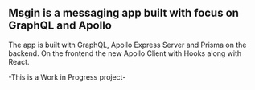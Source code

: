 ## Msgin is a messaging app built with focus on GraphQL and Apollo

The app is built with GraphQL, Apollo Express Server and Prisma on the backend.
On the frontend the new Apollo Client with Hooks along with React.

-This is a Work in Progress project-
